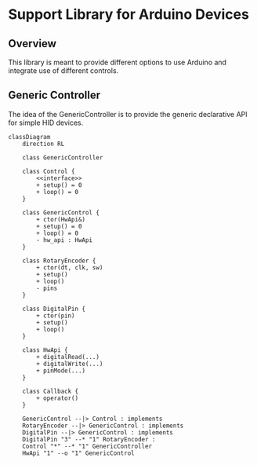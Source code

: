 # Support Library for Arduino Devices

## Overview

This library is meant to provide different options to use Arduino and integrate use of different controls.

## Generic Controller

The idea of the GenericController is to provide the generic declarative API for simple HID devices.

```mermaid
classDiagram
    direction RL
    
    class GenericController
    
    class Control {
        <<interface>>
        + setup() = 0
        + loop() = 0
    }
    
    class GenericControl {
        + ctor(HwApi&)
        + setup() = 0
        + loop() = 0
        - hw_api : HwApi
    }
    
    class RotaryEncoder {
        + ctor(dt, clk, sw)
        + setup()
        + loop()
        - pins
    }
    
    class DigitalPin {
        + ctor(pin)
        + setup()
        + loop()
    }
    
    class HwApi {
        + digitalRead(...)
        + digitalWrite(...)
        + pinMode(...)
    }
    
    class Callback {
        + operator()
    }
    
    GenericControl --|> Control : implements
    RotaryEncoder --|> GenericControl : implements
    DigitalPin --|> GenericControl : implements
    DigitalPin "3" --* "1" RotaryEncoder : 
    Control "*" --* "1" GenericController
    HwApi "1" --o "1" GenericControl
```